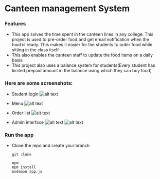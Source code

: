 # Canteen management System

### Features
* This app solves the time spent in the canteen lines in any college. This project is used to pre-order food and get email notification when the food is ready. This makes it easier for the students to order food while sitting in the class itself
* This also enables the canteen staff to update the food items on a daily basis
* This project also uses a balance system for students(Every student has limited prepaid amount in the balance using which they can buy food)

### Here are some screenshots:
* Student login
![alt text](https://raw.githubusercontent.com/codevaam/Canteen-Management-System/master/public/images/studentLogin.png)

* Menu
![alt text](https://raw.githubusercontent.com/codevaam/Canteen-Management-System/master/public/images/menu.png)

* Order list
![alt text](https://raw.githubusercontent.com/codevaam/Canteen-Management-System/master/public/images/orders.png)

* Admin interface
![alt text](https://raw.githubusercontent.com/codevaam/Canteen-Management-System/master/public/images/ordersAdmin.png)
![alt text](https://raw.githubusercontent.com/codevaam/Canteen-Management-System/master/public/images/editMenu.png)

### Run the app
* Clone the repo and create your branch
   ```git
   git clone
   
   npm
   npm install
   nodemon app.js
   ```

